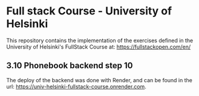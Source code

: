 # Full stack Course - University of Helsinki

This repository contains the implementation of the exercises defined in the University of Helsinki's FullStack Course at: https://fullstackopen.com/en/ 

## 3.10 Phonebook backend step 10

The deploy of the backend was done with Render, and can be found in the url: https://univ-helsinki-fullstack-course.onrender.com.